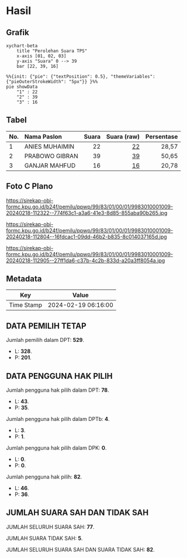 # Hasil

## Grafik

```mermaid
xychart-beta
    title "Perolehan Suara TPS"
    x-axis [01, 02, 03]
    y-axis "Suara" 0 --> 39
    bar [22, 39, 16]
```

```mermaid
%%{init: {"pie": {"textPosition": 0.5}, "themeVariables": {"pieOuterStrokeWidth": "5px"}} }%%
pie showData
    "1" : 22
    "2" : 39
    "3" : 16
```

## Tabel

| No. | Nama Paslon    | Suara | Suara (raw) | Persentase |
|:--- |:-------------- | -----:| -----------:| ----------:|
| 1   | ANIES MUHAIMIN | 22    | [22][p-1]   | 28,57      |
| 2   | PRABOWO GIBRAN | 39    | [39][p-2]   | 50,65      |
| 3   | GANJAR MAHFUD  | 16    | [16][p-3]   | 20,78      |


[p-1]: https://github.com/gigit-pemilu/pemilu-2024-99-luar-negeri/blob/main/pilpres/hitung-suara/sub/99-luar-negeri/sub/83-osaka-jepang/sub/01-osaka-jepang/sub/0001-osaka-jepang/sub/009-pos-009/sub/paslon-1.txt
[p-2]: https://github.com/gigit-pemilu/pemilu-2024-99-luar-negeri/blob/main/pilpres/hitung-suara/sub/99-luar-negeri/sub/83-osaka-jepang/sub/01-osaka-jepang/sub/0001-osaka-jepang/sub/009-pos-009/sub/paslon-2.txt
[p-3]: https://github.com/gigit-pemilu/pemilu-2024-99-luar-negeri/blob/main/pilpres/hitung-suara/sub/99-luar-negeri/sub/83-osaka-jepang/sub/01-osaka-jepang/sub/0001-osaka-jepang/sub/009-pos-009/sub/paslon-3.txt

## Foto C Plano

https://sirekap-obj-formc.kpu.go.id/b24f/pemilu/ppwp/99/83/01/00/01/9983010001009-20240218-112322--774f63c1-a3a6-41e3-8d85-855aba90b265.jpg

https://sirekap-obj-formc.kpu.go.id/b24f/pemilu/ppwp/99/83/01/00/01/9983010001009-20240218-112804--16fdcac1-09dd-46b2-b835-8c014037165d.jpg

https://sirekap-obj-formc.kpu.go.id/b24f/pemilu/ppwp/99/83/01/00/01/9983010001009-20240218-112905--27ff1da6-c37b-4c2b-833d-a20a3ff8054a.jpg


## Metadata

| Key        | Value               |
| ---------- | ------------------- |
| Time Stamp | 2024-02-19 06:16:00 |


## DATA PEMILIH TETAP

Jumlah pemilih dalam DPT: **529**.
 * L: **328**.
 * P: **201**.

## DATA PENGGUNA HAK PILIH

Jumlah pengguna hak pilih dalam DPT: **78**.
 * L: **43**.
 * P: **35**.

Jumlah pengguna hak pilih dalam DPTb: **4**.
 * L: **3**.
 * P: **1**.

Jumlah pengguna hak pilih dalam DPK: **0**.
 * L: **0**.
 * P: **0**.

Jumlah pengguna hak pilih: **82**.
 * L: **46**.
 * P: **36**.

## JUMLAH SUARA SAH DAN TIDAK SAH

JUMLAH SELURUH SUARA SAH: **77**.

JUMLAH SUARA TIDAK SAH: **5**.

JUMLAH SELURUH SUARA SAH DAN SUARA TIDAK SAH: **82**.


